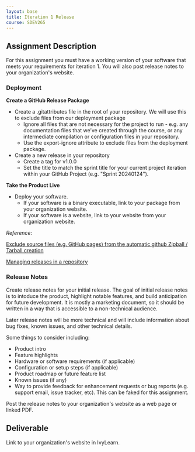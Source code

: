 ```yaml
---
layout: base
title: Iteration 1 Release
course: SDEV265
---
```


## Assignment Description

For this assignment you must have a working version of your software that meets your requirements for iteration 1. You will also post release notes to your organization's website.

### Deployment

**Create a GitHub Release Package**

- Create a .gitattributes file in the root of your repository. We will use this to exclude files from our deployment package
  - Ignore all files that are not necessary for the project to run - e.g. any documentation files that we’ve created through the course, or any intermediate compilation or configuration files in your repository.
  - Use the export-ignore attribute to exclude files from the deployment package.
- Create a new release in your repository
  - Create a tag for v1.0.0
  - Set the title to match the sprint title for your current project iteration within your GitHub Project (e.g. "Sprint 20240124").

**Take the Product Live**

- Deploy your software.
  - If your software is a binary executable, link to your package from your organization website.
  - If your software is a website, link to your website from your organization website.

_Reference:_

[Exclude source files (e.g. GitHub pages) from the automatic github Zipball / Tarball creation ](https://gist.github.com/dleidert/30ff21de50e72ec4d042ee92777ff8f6)

[Managing releases in a repository](https://docs.github.com/en/repositories/releasing-projects-on-github/managing-releases-in-a-repository)

### Release Notes

Create release notes for your initial release. The goal of initial release notes is to intoduce the product, highlight notable features, and build anticipation for future development. It is mostly a marketing document, so it should be written in a way that is accessible to a non-technical audience.

Later release notes will be more technical and will include information about bug fixes, known issues, and other technical details.

Some things to consider including:

- Product intro
- Feature highlights
- Hardware or software requirements (if applicable)
- Configuration or setup steps (if applicable)
- Product roadmap or future feature list
- Known issues (if any)
- Way to provide feedback for enhancement requests or bug reports (e.g. support email, issue tracker, etc). This can be faked for this assignment.

Post the release notes to your organization's website as a web page or linked PDF.

## Deliverable

Link to your organization's website in IvyLearn.
